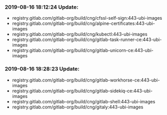 ### 2019-08-16 18:12:24 Update:

- registry.gitlab.com/gitlab-org/build/cng/cfssl-self-sign:443-ubi-images
- registry.gitlab.com/gitlab-org/build/cng/alpine-certificates:443-ubi-images
- registry.gitlab.com/gitlab-org/build/cng/kubectl:443-ubi-images
- registry.gitlab.com/gitlab-org/build/cng/gitlab-task-runner-ce:443-ubi-images
- registry.gitlab.com/gitlab-org/build/cng/gitlab-unicorn-ce:443-ubi-images
### 2019-08-16 18:28:23 Update:

- registry.gitlab.com/gitlab-org/build/cng/gitlab-workhorse-ce:443-ubi-images
- registry.gitlab.com/gitlab-org/build/cng/gitlab-sidekiq-ce:443-ubi-images
- registry.gitlab.com/gitlab-org/build/cng/gitlab-shell:443-ubi-images
- registry.gitlab.com/gitlab-org/build/cng/gitaly:443-ubi-images
